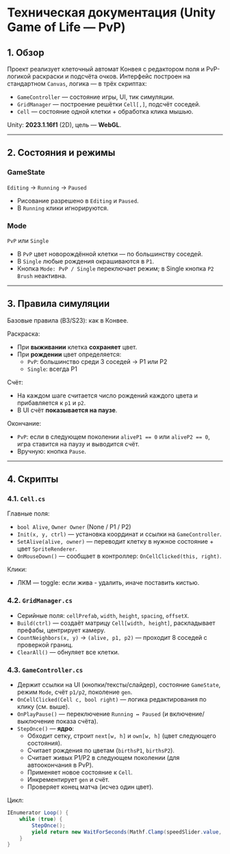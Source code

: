 # Техническая документация (Unity Game of Life — PvP)

## 1. Обзор

Проект реализует клеточный автомат Конвея с редактором поля и PvP-логикой раскраски и подсчёта очков. Интерфейс построен на стандартном `Canvas`, логика — в трёх скриптах:

- `GameController` — состояние игры, UI, тик симуляции.
- `GridManager` — построение решётки `Cell[,]`, подсчёт соседей.
- `Cell` — состояние одной клетки + обработка клика мышью.

Unity: **2023.1.16f1** (2D), цель — **WebGL**.

---

## 2. Состояния и режимы

### GameState
`Editing` → `Running` → `Paused`
- Рисование разрешено в `Editing` и `Paused`.
- В `Running` клики игнорируются.

### Mode
`PvP` или `Single`
- В `PvP` цвет новорождённой клетки — по большинству соседей.
- В `Single` любые рождения окрашиваются в `P1`.
- Кнопка `Mode: PvP / Single` переключает режим; в Single кнопка `P2 Brush` неактивна.

---

## 3. Правила симуляции

Базовые правила (B3/S23): как в Конвее.

Раскраска:
- При **выживании** клетка **сохраняет** цвет.
- При **рождении** цвет определяется:
  - `PvP`: большинство среди 3 соседей → P1 или P2
  - `Single`: всегда P1

Счёт:
- На каждом шаге считается число рождений каждого цвета и прибавляется к `p1` и `p2`.
- В UI счёт **показывается на паузе**.

Окончание:
- `PvP`: если в следующем поколении `aliveP1 == 0` или `aliveP2 == 0`, игра ставится на паузу и выводится счёт.
- Вручную: кнопка `Pause`.

---

## 4. Скрипты

### 4.1. `Cell.cs`
Главные поля:
- `bool Alive`, `Owner Owner` (None / P1 / P2)
- `Init(x, y, ctrl)` — установка координат и ссылки на `GameController`.
- `SetAlive(alive, owner)` — переводит клетку в нужное состояние + цвет `SpriteRenderer`.
- `OnMouseDown()` — сообщает в контроллер: `OnCellClicked(this, right)`.

Клики:
- ЛКМ — togglе: если жива - удалить, иначе поставить кистью.

### 4.2. `GridManager.cs`
- Серийные поля: `cellPrefab`, `width`, `height`, `spacing`, `offsetX`.
- `Build(ctrl)` — создаёт матрицу `Cell[width, height]`, раскладывает префабы, центрирует камеру.
- `CountNeighbors(x, y)` → `(alive, p1, p2)` — проходит 8 соседей с проверкой границ.
- `ClearAll()` — обнуляет все клетки.

### 4.3. `GameController.cs`
- Держит ссылки на UI (кнопки/тексты/слайдер), состояние `GameState`, режим `Mode`, счёт `p1/p2`, поколение `gen`.
- `OnCellClicked(Cell c, bool right)` — логика редактирования по клику (см. выше).
- `OnPlayPause()` — переключение `Running ↔ Paused` (и включение/выключение показа счёта).
- `StepOnce()` — **ядро**:
  - Обходит сетку, строит `next[w, h]` и `own[w, h]` (цвет следующего состояния).
  - Считает рождения по цветам (`birthsP1`, `birthsP2`).
  - Считает живых P1/P2 в следующем поколении (для автоокончания в PvP).
  - Применяет новое состояние к `Cell`.
  - Инкрементирует `gen` и счёт.
  - Проверяет конец матча (исчез один цвет).

Цикл:
```csharp
IEnumerator Loop() {
    while (true) {
        StepOnce();
        yield return new WaitForSeconds(Mathf.Clamp(speedSlider.value, 0.02f, 1.5f));
    }
}
